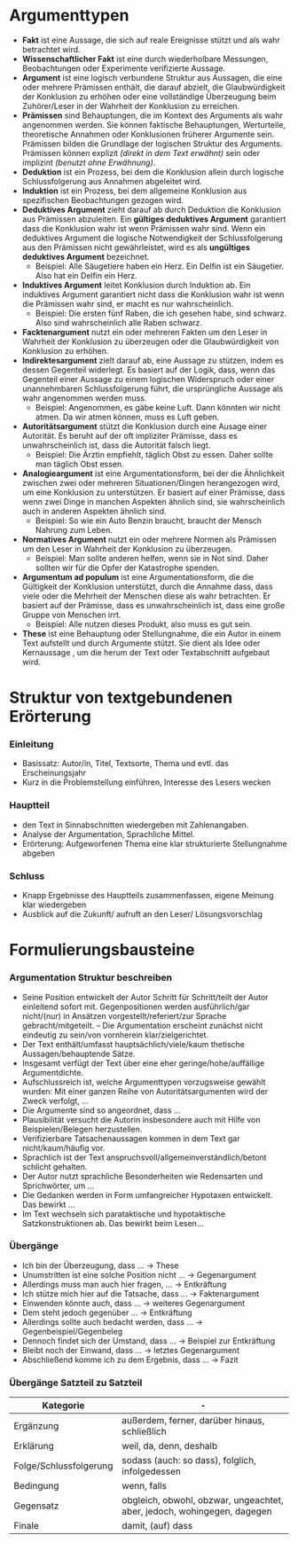 # Argumenttypen
- **Fakt** ist eine Aussage, die sich auf reale Ereignisse stützt und als wahr betrachtet wird.
- **Wissenschaftlicher Fakt** ist eine durch wiederholbare Messungen, Beobachtungen oder Experimente verifizierte Aussage.
- **Argument** ist eine logisch verbundene Struktur aus Aussagen, die eine oder mehrere Prämissen enthält,  die darauf abzielt, die Glaubwürdigkeit der Konklusion zu erhöhen oder eine vollständige Überzeugung beim Zuhörer/Leser in der Wahrheit der Konklusion zu erreichen. 
- **Prämissen** sind Behauptungen, die im Kontext des Arguments als wahr angenommen werden. Sie können faktische Behauptungen, Werturteile, theoretische Annahmen oder Konklusionen früherer Argumente sein. Prämissen bilden die Grundlage der logischen Struktur des Arguments.  Prämissen können explizit *(direkt in dem Text erwähnt)* sein oder implizint *(benutzt ohne Erwähnung)*.
- **Deduktion** ist ein Prozess, bei dem die Konklusion allein durch logische Schlussfolgerung aus Annahmen abgeleitet wird.
- **Induktion** ist ein Prozess, bei dem allgemeine Konklusion aus spezifischen Beobachtungen gezogen wird.
- **Deduktives Argument** zieht darauf ab durch Deduktion die Konklusion aus Prämissen abzuleiten. Ein **gültiges deduktives Argument** garantiert dass die Konklusion wahr ist wenn Prämissen wahr sind. Wenn ein deduktives Argument die logische Notwendigkeit der Schlussfolgerung aus den Prämissen nicht gewährleistet, wird es als **ungültiges deduktives Argument** bezeichnet.
  - Beispiel: Alle Säugetiere haben ein Herz. Ein Delfin ist ein Säugetier. Also hat ein Delfin ein Herz.
- **Induktives Argument** leitet Konklusion durch Induktion ab. Ein induktives Argument garantiert nicht dass die Konklusion wahr ist wenn die Prämissen wahr sind, er macht es nur wahrscheinlich. 
  - Beispiel: Die ersten fünf Raben, die ich gesehen habe, sind schwarz. Also sind wahrscheinlich alle Raben schwarz.
- **Facktenargument** nutzt ein oder mehreren Fakten um den Leser in Wahrheit der Konklusion zu überzeugen oder die Glaubwürdigkeit von Konklusion zu erhöhen.
- **Indirektesargument** zielt darauf ab, eine Aussage zu stützen, indem es dessen Gegenteil widerlegt. Es basiert auf der Logik, dass, wenn das Gegenteil einer Aussage zu einem logischen Widerspruch oder einer unannehmbaren Schlussfolgerung führt, die ursprüngliche Aussage als wahr angenommen werden muss.
  - Beispiel: Angenommen, es gäbe keine Luft. Dann könnten wir nicht atmen. Da wir atmen können, muss es Luft geben.
- **Autoritätsargument** stützt die Konklusion durch eine Ausage einer Autorität. Es beruht auf der oft impliziter Prämisse, dass es unwahrscheinlich ist, dass die Autorität falsch liegt.
  - Beispiel: Die Ärztin empfiehlt, täglich Obst zu essen. Daher sollte man täglich Obst essen.
- **Analogieargument** ist eine Argumentationsform, bei der die Ähnlichkeit zwischen zwei oder mehreren Situationen/Dingen herangezogen wird, um eine Konklusion zu unterstützen. Er basiert auf einer  Prämisse, dass wenn zwei Dinge in manchen Aspekten ähnlich sind, sie wahrscheinlich auch in anderen Aspekten ähnlich sind.
  - Beispiel: So wie ein Auto Benzin braucht, braucht der Mensch Nahrung zum Leben.
- **Normatives Argument** nutzt ein oder mehrere Normen als Prämissen um den Leser in Wahrheit der Konklusion zu überzeugen.
  - Beispiel: Man sollte anderen helfen, wenn sie in Not sind. Daher sollten wir für die Opfer der Katastrophe spenden.
- **Argumentum ad populum** ist eine Argumentationsform, die die Gültigkeit der Konklusion unterstützt, durch die Annahme dass, dass viele oder die Mehrheit der Menschen diese als wahr betrachten. Er basiert auf der Prämisse, dass es unwahrscheinlich ist, dass eine große Gruppe von Menschen irrt.
  - Beispiel: Alle nutzen dieses Produkt, also muss es gut sein.
- **These** ist eine Behauptung oder Stellungnahme, die ein Autor in einem Text aufstellt und durch Argumente stützt. Sie dient als  Idee oder Kernaussage , um die herum der Text oder Textabschnitt aufgebaut wird.

# Struktur von textgebundenen Erörterung
### Einleitung
- Basissatz: Autor/in, Titel, Textsorte, Thema und evtl. das Erscheinungsjahr
- Kurz in die Problemstellung einführen, Interesse des Lesers wecken
### Hauptteil
- den Text in Sinnabschnitten wiedergeben mit Zahlenangaben.
- Analyse der Argumentation, Sprachliche Mittel.
- Erörterung: Aufgeworfenen Thema eine klar strukturierte Stellungnahme abgeben
### Schluss
- Knapp Ergebnisse des Hauptteils zusammenfassen, eigene Meinung klar wiedergeben
- Ausblick auf die Zukunft/ aufruft an den Leser/ Lösungsvorschlag

# Formulierungsbausteine
### Argumentation Struktur beschreiben
- Seine Position entwickelt der Autor Schritt für Schritt/teilt der Autor einleitend sofort mit. Gegenpositionen werden ausführlich/gar nicht/(nur) in Ansätzen vorgestellt/referiert/zur Sprache gebracht/mitgeteilt.
– Die Argumentation erscheint zunächst nicht eindeutig zu sein/von vornherein klar/zielgerichtet.
- Der Text enthält/umfasst hauptsächlich/viele/kaum thetische Aussagen/behauptende Sätze.
- Insgesamt verfügt der Text über eine eher geringe/hohe/auffällige Argumentdichte.
- Aufschlussreich ist, welche Argumenttypen vorzugsweise gewählt wurden: Mit einer ganzen Reihe von Autoritätsargumenten wird der Zweck verfolgt, ...
- Die Argumente sind so angeordnet, dass ...
- Plausibilität versucht die Autorin insbesondere auch mit Hilfe von Beispielen/Belegen herzustellen.
- Verifizierbare Tatsachenaussagen kommen in dem Text gar nicht/kaum/häufig vor.
- Sprachlich ist der Text anspruchsvoll/allgemeinverständlich/betont schlicht gehalten.
- Der Autor nutzt sprachliche Besonderheiten wie Redensarten und Sprichwörter, um ...
- Die Gedanken werden in Form umfangreicher Hypotaxen entwickelt. Das bewirkt ...
- Im Text wechseln sich parataktische und hypotaktische Satzkonstruktionen ab. Das bewirkt beim Lesen...

### Übergänge
- Ich bin der Überzeugung, dass ... → These
- Unumstritten ist eine solche Position nicht ... → Gegenargument
- Allerdings muss man auch hier fragen, ... → Entkräftung
- Ich stütze mich hier auf die Tatsache, dass ... → Faktenargument
- Einwenden könnte auch, dass ... → weiteres Gegenargument
- Dem steht jedoch gegenüber ... → Entkräftung
- Allerdings sollte auch bedacht werden, dass ... → Gegenbeispiel/Gegenbeleg
- Dennoch findet sich der Umstand, dass ... → Beispiel zur Entkräftung
- Bleibt noch der Einwand, dass ... → letztes Gegenargument
- Abschließend komme ich zu dem Ergebnis, dass ... → Fazit

### Übergänge Satzteil zu Satzteil
| Kategorie             | -                                      |
|-----------------------|----------------------------------------------------|
| Ergänzung             | außerdem, ferner, darüber hinaus, schließlich      |
| Erklärung             | weil, da, denn, deshalb                            |
| Folge/Schlussfolgerung | sodass (auch: so dass), folglich, infolgedessen   |
| Bedingung             | wenn, falls                                        |
| Gegensatz             | obgleich, obwohl, obzwar, ungeachtet, aber, jedoch, wohingegen, dagegen |
| Finale                | damit, (auf) dass                                  |
